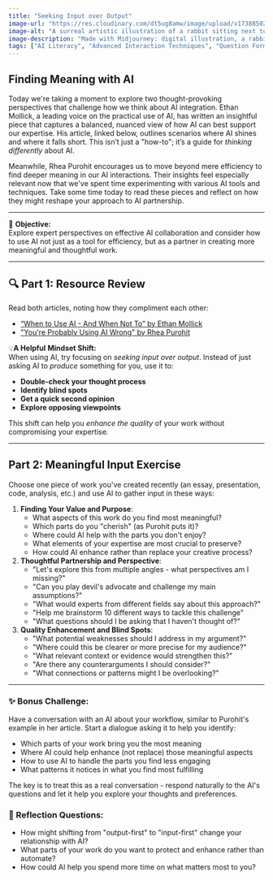 ```yaml
---
title: "Seeking Input over Output"
image-url: "https://res.cloudinary.com/dt5ug8amw/image/upload/v1738850252/Practical%20AI%20Literacy%20Challenges/Rabbit_Time_Warp.jpg"
image-alt: "A surreal artistic illustration of a rabbit sitting next to a tree stump, with clocks and hourglasses floating in the background."
image-description: "Made with Midjourney: digital illustration, a rabbit sits next to a tree stump, the tree stump has a portal to another time, clocks and hourglasses float in the background --chaos 25 --ar 4:3 --style raw --sref 3500888721 --profile 8rqt991 qfbz31g"
tags: ["AI Literacy", "Advanced Interaction Techniques", "Question Formulation", "Effective Interaction"]
---
```


## Finding Meaning with AI

Today we're taking a moment to explore two thought-provoking perspectives that challenge how we think about AI integration. Ethan Mollick, a leading voice on the practical use of AI, has written an insightful piece that captures a balanced, nuanced view of how AI can best support our expertise. His article, linked below, outlines scenarios where AI shines and where it falls short. This isn’t just a "how-to"; it’s a guide for *thinking differently* about AI. 

Meanwhile, Rhea Purohit encourages us to move beyond mere efficiency to find deeper meaning in our AI interactions. Their insights feel especially relevant now that we've spent time experimenting with various AI tools and techniques. Take some time today to read these pieces and reflect on how they might reshape your approach to AI partnership.

---
🎯 **Objective:**  
Explore expert perspectives on effective AI collaboration and consider how to use AI not just as a tool for efficiency, but as a partner in creating more meaningful and thoughtful work.

---

## 🔍 Part 1: Resource Review

Read both articles, noting how they compliment each other:

* [“When to Use AI - And When Not To” by Ethan Mollick](https://www.oneusefulthing.org/p/15-times-to-use-ai-and-5-not-to)  
* ["You're Probably Using AI Wrong" by Rhea Purohit](https://every.to/learning-curve/you-re-probably-using-ai-wrong)

💡**A Helpful** **Mindset Shift:**  
 When using AI, try focusing on *seeking input over output*. Instead of just asking AI to *produce* something for you, use it to:

* **Double-check your thought process**  
* **Identify blind spots**  
* **Get a quick second opinion**  
* **Explore opposing viewpoints**

This shift can help you *enhance the quality* of your work without compromising your expertise.

---

## Part 2: Meaningful Input Exercise

Choose one piece of work you've created recently (an essay, presentation, code, analysis, etc.) and use AI to gather input in these ways:

1. **Finding Your Value and Purpose**:
   * What aspects of this work do you find most meaningful?  
   * Which parts do you "cherish" (as Purohit puts it)?  
   * Where could AI help with the parts you don't enjoy?  
   * What elements of your expertise are most crucial to preserve?  
   * How could AI enhance rather than replace your creative process?
2. **Thoughtful Partnership and Perspective**:
   * "Let's explore this from multiple angles - what perspectives am I missing?"  
   * "Can you play devil's advocate and challenge my main assumptions?"  
   * "What would experts from different fields say about this approach?"  
   * "Help me brainstorm 10 different ways to tackle this challenge"  
   * "What questions should I be asking that I haven't thought of?"
3. **Quality Enhancement and Blind Spots**:
   * "What potential weaknesses should I address in my argument?"  
   * "Where could this be clearer or more precise for my audience?"  
   * "What relevant context or evidence would strengthen this?"  
   * "Are there any counterarguments I should consider?"  
   * "What connections or patterns might I be overlooking?"

---

### ✨ Bonus Challenge:

Have a conversation with an AI about your workflow, similar to Purohit's example in her article. Start a dialogue asking it to help you identify:

* Which parts of your work bring you the most meaning  
* Where AI could help enhance (not replace) those meaningful aspects  
* How to use AI to handle the parts you find less engaging  
* What patterns it notices in what you find most fulfilling

The key is to treat this as a real conversation - respond naturally to the AI's questions and let it help you explore your thoughts and preferences.

### 🤔 Reflection Questions:

- How might shifting from "output-first" to "input-first" change your relationship with AI?  
- What parts of your work do you want to protect and enhance rather than automate?  
- How could AI help you spend more time on what matters most to you?
